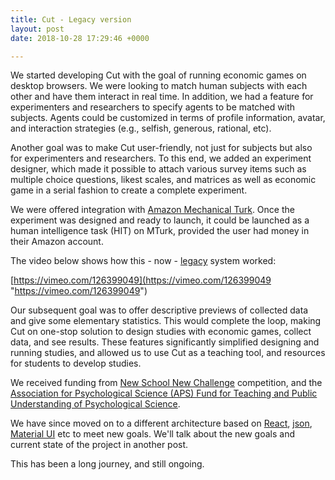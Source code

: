 ```yaml
---
title: Cut - Legacy version
layout: post
date: 2018-10-28 17:29:46 +0000

---
```

We started developing Cut with the goal of running economic games on desktop browsers. We were looking to match human subjects with each other and have them interact in real time. In addition, we had a feature for experimenters and researchers to specify agents to be matched with subjects. Agents could be customized in terms of profile information, avatar, and interaction strategies (e.g., selfish, generous, rational, etc).

Another goal was to make Cut user-friendly, not just for subjects but also for experimenters and researchers. To this end, we added an experiment designer, which made it possible to attach various survey items such as multiple choice questions, likest scales, and matrices as well as economic game in a serial fashion to create a complete experiment.

We were offered integration with [Amazon Mechanical Turk](https://www.mturk.com/). Once the experiment was designed and ready to launch, it could be launched as a human intelligence task (HIT) on MTurk, provided the user had money in their Amazon account.

The video below shows how this - now - [legacy](https://legacy.cut.social/) system worked:

[https://vimeo.com/126399049](https://vimeo.com/126399049 "https://vimeo.com/126399049")

Our subsequent goal was to offer descriptive previews of collected data and give some elementary statistics. This would complete the loop, making Cut on one-stop solution to design studies with economic games, collect data, and see results. These features significantly simplified designing and running studies, and allowed us to use Cut as a teaching tool, and resources for students to develop studies.

We received funding from [New School New Challenge](https://blogs.newschool.edu/news/2017/11/new-schools-new-challenge-winners-sweet-generation-and-drive-change-win-millions-in-manhattan-district-attorney-grants/#.W9Xv9hNKgdU) competition, and the [Association for Psychological Science (APS) Fund for Teaching and Public Understanding of Psychological Science](https://www.psychologicalscience.org/members/teaching/fund).

We have since moved on to a different architecture based on [React](https://reactjs.org/), [json](https://www.json.org/), [Material UI](https://material-ui.com/) etc to meet new goals. We'll talk about the new goals and current state of the project in another post.

This has been a long journey, and still ongoing.